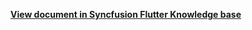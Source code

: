 **[View document in Syncfusion Flutter Knowledge base](https://www.syncfusion.com/kb/12647/how-to-load-the-google-calendar-events-to-the-flutter-calendar-sfcalendar-in-ios)**
